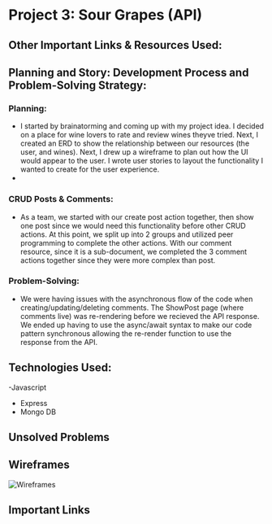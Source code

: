 # Project 3: Sour Grapes (API)

## Other Important Links & Resources Used:

## Planning and Story: Development Process and Problem-Solving Strategy:

### Planning:

- I started by brainatorming and coming up with my project idea. I decided on a place for wine lovers to rate and review wines theyve tried. Next, I created an ERD to show the relationship between our resources (the user, and wines). Next, I drew up a wireframe to plan out how the UI would appear to the user. I wrote user stories to layout the functionality I wanted to create for the user experience.
-
### CRUD Posts & Comments:
- As a team, we started with our create post action together, then show one post since we would need this functionality before other CRUD actions. At this point, we split up into 2 groups and utilized peer programming to complete the other actions. With our comment resource, since it is a sub-document, we completed the 3 comment actions together since they were more complex than post.
### Problem-Solving:
- We were having issues with the asynchronous flow of the code when creating/updating/deleting comments. The ShowPost page (where comments live) was re-rendering before we recieved the API response. We ended up having to use the async/await syntax to make our code pattern synchronous allowing the re-render function to use the response from the API.

## Technologies Used:

-Javascript
- Express
- Mongo DB

## Unsolved Problems

## Wireframes
![Wireframes](https://i.imgur.com/nLmdsu8.png "Wireframes")

## Important Links
